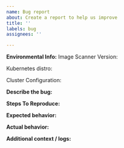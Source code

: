 ```yaml
---
name: Bug report
about: Create a report to help us improve
title: ''
labels: bug
assignees: ''

---
```


<!-- Thanks for helping us to improve the Image Scanner! We welcome all bug reports.
Please fill out each area of the template so we can better help you. Comments like this
will be hidden when you post but you can delete them if you wish. -->

**Environmental Info:**
Image Scanner Version:
<!-- Provide the used imaged image tag for the ghcr.io/statnett/image-scanner-operator image -->

Kubernetes distro:
<!-- Provide your flavour of Kubernetes; e.g. Openshift, RKE 2, K3s -->

Cluster Configuration:
<!-- Provide some basic information on the cluster configuration. For example, "3 servers, 2 agents". -->

**Describe the bug:**
<!-- A clear and concise description of what the bug is. -->

**Steps To Reproduce:**
<!-- Steps to reproduce the behavior.
Please include as the first step how you installed the Image Scanner (including all flags and/or environment variables). -->

**Expected behavior:**
<!-- A clear and concise description of what you expected to happen. -->

**Actual behavior:**
<!-- A clear and concise description of what actually happened. -->

**Additional context / logs:**
<!-- Add any other context and/or logs about the problem here. -->